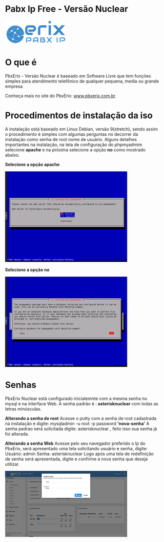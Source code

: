 # Pabx Ip Free - Versão Nuclear
![Getting Started](images/erix_logo.png)

# O que é
PbxErix - Versão Nuclear é  baseado em Software Livre que tem funções simples para atendimento telefônico  de qualquer pequena, media ou grande empresa

Conheça mais no site do PbxErix: www.pbxerix.com.br

# Procedimentos de instalação da iso

A instalação está baseado em Linux Debian, versão 9(stretch), sendo assim o procedimento é simples com algumas perguntas no decorrer da instalação como senha de root nome de usuário.
Alguns detalhes importantes na instalação, na tela de configuração do phpmyadmim selecione **apache** e na próxima selecione a opção **no** como mostrado abaixo.

**Selecione a opção **apache****



![Phpmyadmin apache](images/phpmyadmin1.jpg)


**Selecione a opção **no****

![Phpmyadmin common](images/phpmyadmin2.jpg)


# Senhas
PbxErix Nuclear está configurado inicialemnte com a mesma senha no mysql e na interface Web. A senha padrão é : **asterisknuclear** com lodas as letras minúsculas.

**Alterando a senha de root**
Acesse o putty com a senha de root cadastrada na instalação e digite: mysqladmin -u root -p password **'nova-senha'**
A senha padrao será solicitada digite: asterisknuclear , feito isso sua senha já foi alterada.

**Alterando a senha Web**
Acesse pelo seu navegador preferido o Ip do PbxErix, será apresentado uma tela solicitando usuário e senha, digite:
Usuário: admin
Senha: asterisknuclear
Logo após uma tela de redefinição de senha será apresentada, digite e confirme a nova senha que deseja utilizar.


![Erix Login](images/login_web.jpg)
